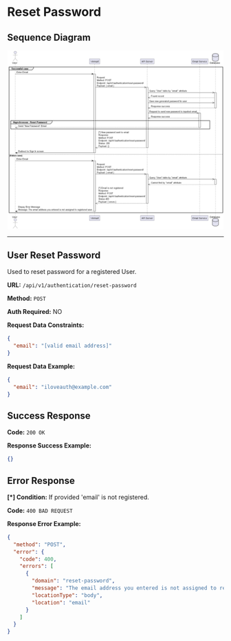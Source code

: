 # Reset Password

## Sequence Diagram

![image info](./assets/reset-password.png)

---

## User Reset Password

Used to reset password for a registered User.

**URL:** `/api/v1/authentication/reset-password`

**Method:** `POST`

**Auth Required:** NO

**Request Data Constraints:**

```json
{
  "email": "[valid email address]"
}
```

**Request Data Example:**

```json
{
  "email": "iloveauth@example.com"
}
```

## Success Response

**Code:** `200 OK`

**Response Success Example:**

```json
{}
```

## Error Response

**[*] Condition:** If provided 'email' is not registered.

**Code:** `400 BAD REQUEST`

**Response Error Example:**

```json
{
  "method": "POST",
  "error": {
    "code": 400,
    "errors": [
      {
        "domain": "reset-password",
        "message": "The email address you entered is not assigned to registered user.",
        "locationType": "body",
        "location": "email"
      }
    ]
  }
}
```
